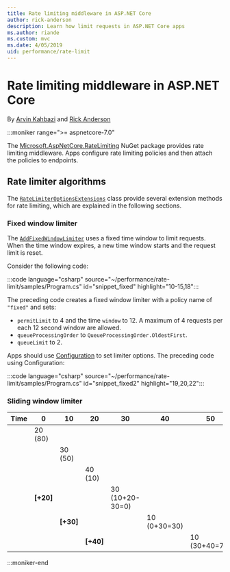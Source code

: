 ```yaml
---
title: Rate limiting middleware in ASP.NET Core
author: rick-anderson
description: Learn how limit requests in ASP.NET Core apps
ms.author: riande
ms.custom: mvc
ms.date: 4/05/2019
uid: performance/rate-limit
---
```


# Rate limiting middleware in ASP.NET Core

By [Arvin Kahbazi](https://github.com/Kahbazi) and [Rick Anderson](https://twitter.com/RickAndMSFT)

:::moniker range=">= aspnetcore-7.0"

The [Microsoft.AspNetCore.RateLimiting](https://www.nuget.org/packages/Microsoft.AspNetCore.RateLimiting) NuGet package provides rate limiting middleware. Apps configure rate limiting  policies and then attach the policies to endpoints.

## Rate limiter algorithms

The [`RateLimiterOptionsExtensions`](/dotnet/api/microsoft.aspnetcore.ratelimiting.ratelimiteroptionsextensions) class provide several extension methods for rate limiting, which are explained in the following sections.

### Fixed window limiter

The [`AddFixedWindowLimiter`](/dotnet/api/microsoft.aspnetcore.ratelimiting.ratelimiteroptionsextensions.addfixedwindowlimiter#microsoft-aspnetcore-ratelimiting-ratelimiteroptionsextensions-addfixedwindowlimiter(microsoft-aspnetcore-ratelimiting-ratelimiteroptions-system-string-system-threading-ratelimiting-fixedwindowratelimiteroptions)) uses a fixed time window to limit requests. When the time window expires, a new time window starts and the request limit is reset.

Consider the following code:

:::code language="csharp" source="~/performance/rate-limit/samples/Program.cs" id="snippet_fixed" highlight="10-15,18":::

The preceding code creates a fixed window limiter with a policy name of `"fixed"` and sets:

* `permitLimit` to 4 and the time `window` to 12. A maximum of 4 requests per each 12 second window are allowed.
* `queueProcessingOrder` to `QueueProcessingOrder.OldestFirst`.
* `queueLimit` to 2.

Apps should use [Configuration](xref:fundamentals/configuration/index) to set limiter options. The preceding code using Configuration:

:::code language="csharp" source="~/performance/rate-limit/samples/Program.cs" id="snippet_fixed2" highlight="19,20,22":::

### Sliding window limiter

| Time | 0  | 10  | 20 | 30 | 40 | 50 |
| ---- | -- | --  | -- | -- | -- | -- |
|      | 20 (80) |   | |  |  |  |
|      |         | 30 (50)  |  |  |  |  |
|      |         |          | 40 (10) |  |  |  |
|      | **[+20]**|         |         | 30 (10+20-30=0) |  |  |
|      |          | **[+30]** |       |                 | 10 (0+30=30)  |  |
|      |          |           | **[+40]**  |            |               | 10 (30+40=70) |


:::moniker-end
